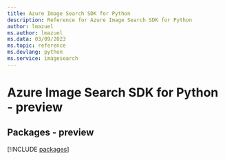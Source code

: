 ```yaml
---
title: Azure Image Search SDK for Python
description: Reference for Azure Image Search SDK for Python
author: lmazuel
ms.author: lmazuel
ms.data: 03/09/2023
ms.topic: reference
ms.devlang: python
ms.service: imagesearch
---
```

# Azure Image Search SDK for Python - preview
## Packages - preview
[!INCLUDE [packages](image-search-index.md)]
